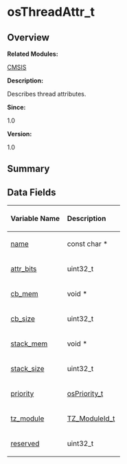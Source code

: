 # osThreadAttr\_t<a name="ZH-CN_TOPIC_0000001054595107"></a>

## **Overview**<a name="section1746575538191908"></a>

**Related Modules:**

[CMSIS](zh-cn_topic_0000001055075063.md)

**Description:**

Describes thread attributes. 

**Since:**

1.0

**Version:**

1.0

## **Summary**<a name="section567445026191908"></a>

## Data Fields<a name="pub-attribs"></a>

<a name="table1864377955191908"></a>
<table><thead align="left"><tr id="row1682226581191908"><th class="cellrowborder" valign="top" width="50%" id="mcps1.1.3.1.1"><p id="p1767875778191908"><a name="p1767875778191908"></a><a name="p1767875778191908"></a>Variable Name</p>
</th>
<th class="cellrowborder" valign="top" width="50%" id="mcps1.1.3.1.2"><p id="p848412214191908"><a name="p848412214191908"></a><a name="p848412214191908"></a>Description</p>
</th>
</tr>
</thead>
<tbody><tr id="row706014101191908"><td class="cellrowborder" valign="top" width="50%" headers="mcps1.1.3.1.1 "><p id="p1348084641191908"><a name="p1348084641191908"></a><a name="p1348084641191908"></a><a href="zh-cn_topic_0000001055075063.md#gaed20d9f112c97dcb4fc6374290ab7446">name</a></p>
</td>
<td class="cellrowborder" valign="top" width="50%" headers="mcps1.1.3.1.2 "><p id="p679600132191908"><a name="p679600132191908"></a><a name="p679600132191908"></a>const char *&nbsp;</p>
</td>
</tr>
<tr id="row231910089191908"><td class="cellrowborder" valign="top" width="50%" headers="mcps1.1.3.1.1 "><p id="p1072388657191908"><a name="p1072388657191908"></a><a name="p1072388657191908"></a><a href="zh-cn_topic_0000001055075063.md#ga5f48a821ddc41410fe625860b6380d3a">attr_bits</a></p>
</td>
<td class="cellrowborder" valign="top" width="50%" headers="mcps1.1.3.1.2 "><p id="p775878856191908"><a name="p775878856191908"></a><a name="p775878856191908"></a>uint32_t&nbsp;</p>
</td>
</tr>
<tr id="row1430998868191908"><td class="cellrowborder" valign="top" width="50%" headers="mcps1.1.3.1.1 "><p id="p1325534511191908"><a name="p1325534511191908"></a><a name="p1325534511191908"></a><a href="zh-cn_topic_0000001055075063.md#ga378962e098d6fc89cd0bdecaf03b59de">cb_mem</a></p>
</td>
<td class="cellrowborder" valign="top" width="50%" headers="mcps1.1.3.1.2 "><p id="p751596759191908"><a name="p751596759191908"></a><a name="p751596759191908"></a>void *&nbsp;</p>
</td>
</tr>
<tr id="row1435421852191908"><td class="cellrowborder" valign="top" width="50%" headers="mcps1.1.3.1.1 "><p id="p709154716191908"><a name="p709154716191908"></a><a name="p709154716191908"></a><a href="zh-cn_topic_0000001055075063.md#ga8992f7ce1ac52bb8682ccd4f42751de5">cb_size</a></p>
</td>
<td class="cellrowborder" valign="top" width="50%" headers="mcps1.1.3.1.2 "><p id="p1146877508191908"><a name="p1146877508191908"></a><a name="p1146877508191908"></a>uint32_t&nbsp;</p>
</td>
</tr>
<tr id="row693094909191908"><td class="cellrowborder" valign="top" width="50%" headers="mcps1.1.3.1.1 "><p id="p61126726191908"><a name="p61126726191908"></a><a name="p61126726191908"></a><a href="zh-cn_topic_0000001055075063.md#ga8ce05e5336d40cba01b6e1d1e36afe77">stack_mem</a></p>
</td>
<td class="cellrowborder" valign="top" width="50%" headers="mcps1.1.3.1.2 "><p id="p872871025191908"><a name="p872871025191908"></a><a name="p872871025191908"></a>void *&nbsp;</p>
</td>
</tr>
<tr id="row1515765918191908"><td class="cellrowborder" valign="top" width="50%" headers="mcps1.1.3.1.1 "><p id="p2078129152191908"><a name="p2078129152191908"></a><a name="p2078129152191908"></a><a href="zh-cn_topic_0000001055075063.md#gacb537dae7fecd9c744852ff6d6ea2c04">stack_size</a></p>
</td>
<td class="cellrowborder" valign="top" width="50%" headers="mcps1.1.3.1.2 "><p id="p1166441162191908"><a name="p1166441162191908"></a><a name="p1166441162191908"></a>uint32_t&nbsp;</p>
</td>
</tr>
<tr id="row1523632706191908"><td class="cellrowborder" valign="top" width="50%" headers="mcps1.1.3.1.1 "><p id="p275774299191908"><a name="p275774299191908"></a><a name="p275774299191908"></a><a href="zh-cn_topic_0000001055075063.md#ga90ae74b20698ee175b68f7f53a0b9091">priority</a></p>
</td>
<td class="cellrowborder" valign="top" width="50%" headers="mcps1.1.3.1.2 "><p id="p1354056165191908"><a name="p1354056165191908"></a><a name="p1354056165191908"></a><a href="zh-cn_topic_0000001055075063.md#gad4e3e0971b41f2d17584a8c6837342ec">osPriority_t</a>&nbsp;</p>
</td>
</tr>
<tr id="row1168493665191908"><td class="cellrowborder" valign="top" width="50%" headers="mcps1.1.3.1.1 "><p id="p1285975490191908"><a name="p1285975490191908"></a><a name="p1285975490191908"></a><a href="zh-cn_topic_0000001055075063.md#ga5cefc38447dae2c9f3fb81c193c49536">tz_module</a></p>
</td>
<td class="cellrowborder" valign="top" width="50%" headers="mcps1.1.3.1.2 "><p id="p1214128494191908"><a name="p1214128494191908"></a><a name="p1214128494191908"></a><a href="zh-cn_topic_0000001055075063.md#gad5ef21485fe5f60263bc0b48006202cb">TZ_ModuleId_t</a>&nbsp;</p>
</td>
</tr>
<tr id="row156364085191908"><td class="cellrowborder" valign="top" width="50%" headers="mcps1.1.3.1.1 "><p id="p1242445286191908"><a name="p1242445286191908"></a><a name="p1242445286191908"></a><a href="zh-cn_topic_0000001055075063.md#ga553fd9961d8f9e4562f84cd68709ae2d">reserved</a></p>
</td>
<td class="cellrowborder" valign="top" width="50%" headers="mcps1.1.3.1.2 "><p id="p327191837191908"><a name="p327191837191908"></a><a name="p327191837191908"></a>uint32_t&nbsp;</p>
</td>
</tr>
</tbody>
</table>

